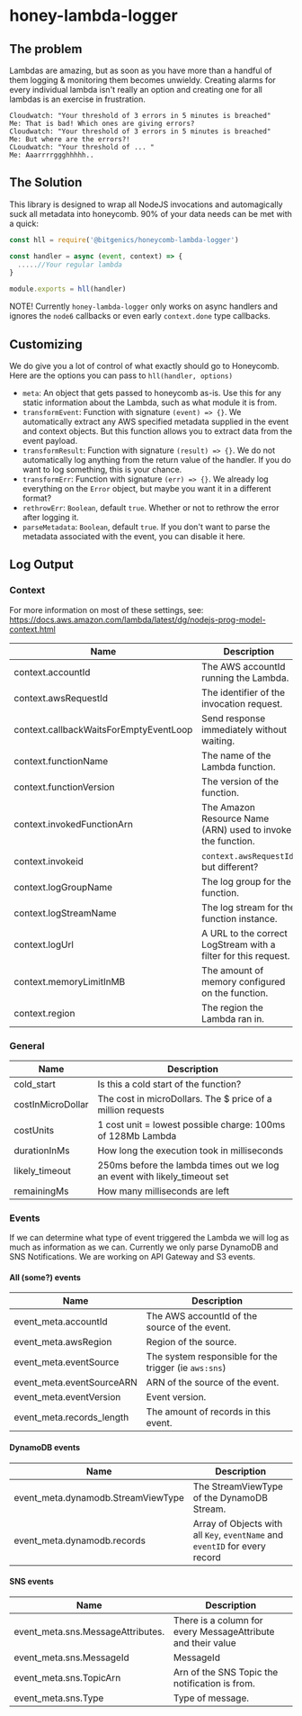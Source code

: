 # honey-lambda-logger

## The problem

Lambdas are amazing, but as soon as you have more than a handful of them logging & monitoring them becomes unwieldy. Creating alarms for every individual lambda isn't really an option and creating one for all lambdas is an exercise in frustration.

```
Cloudwatch: "Your threshold of 3 errors in 5 minutes is breached"
Me: That is bad! Which ones are giving errors?
Cloudwatch: "Your threshold of 3 errors in 5 minutes is breached"
Me: But where are the errors?!
CLoudwatch: "Your threshold of ... "
Me: Aaarrrrggghhhhh..
```

## The Solution

This library is designed to wrap all NodeJS invocations and automagically suck all metadata into honeycomb. 90% of your data needs can be met with a quick:

```javascript
const hll = require('@bitgenics/honeycomb-lambda-logger')

const handler = async (event, context) => {
  .....//Your regular lambda
}

module.exports = hll(handler)
```

NOTE! Currently `honey-lambda-logger` only works on async handlers and ignores the `node6` callbacks or even early `context.done` type callbacks.

## Customizing 

We do give you a lot of control of what exactly should go to Honeycomb. Here are the options you can pass to `hll(handler, options)`

* `meta`: An object that gets passed to honeycomb as-is. Use this for any static information about the Lambda, such as what module it is from.
* `transformEvent`: Function with signature `(event) => {}`. We automatically extract any AWS specified metadata supplied in the event and context objects. But this function allows you to extract data from the event payload.
* `transformResult`: Function with signature `(result) => {}`. We do not automatically log anything from the return value of the handler. If you do want to log something, this is your chance.
* `transformErr`: Function with signature `(err) => {}`. We already log everything on the `Error` object, but maybe you want it in a different format?
* `rethrowErr`: `Boolean`, default `true`. Whether or not to rethrow the error after logging it.
* `parseMetadata`: `Boolean`, default `true`. If you don't want to parse the metadata associated with the event, you can disable it here.

## Log Output

### Context
For more information on most of these settings, see: https://docs.aws.amazon.com/lambda/latest/dg/nodejs-prog-model-context.html

| Name | Description |
| --- | --- |
| context.accountId | The AWS accountId running the Lambda. |
| context.awsRequestId | The identifier of the invocation request. |
| context.callbackWaitsForEmptyEventLoop | Send response immediately without waiting. |
| context.functionName | The name of the Lambda function.  |
| context.functionVersion | The version of the function. |
| context.invokedFunctionArn | The Amazon Resource Name (ARN) used to invoke the function. |
| context.invokeid | `context.awsRequestId`, but different? |
| context.logGroupName | The log group for the function. |
| context.logStreamName | The log stream for the function instance.|
| context.logUrl | A URL to the correct LogStream with a filter for this request. |
| context.memoryLimitInMB | The amount of memory configured on the function. |
| context.region | The region the Lambda ran in. |

### General

| Name | Description |
| --- | --- |
| cold_start | Is this a cold start of the function? |
| costInMicroDollar | The cost in microDollars. The $ price of a million requests|
| costUnits | 1 cost unit = lowest possible charge: 100ms of 128Mb Lambda |
| durationInMs | How long the execution took in milliseconds |
| likely_timeout | 250ms before the lambda times out we log an event with likely_timeout set |
| remainingMs | How many milliseconds are left |

### Events

If we can determine what type of event triggered the Lambda we will log as much as information as we can.
Currently we only parse DynamoDB and SNS Notifications. We are working on API Gateway and S3 events.

#### All (some?) events

| Name | Description |
| --- | --- |
| event_meta.accountId | The AWS accountId of the source of the event. |
| event_meta.awsRegion | Region of the source. |
| event_meta.eventSource | The system responsible for the trigger (ie `aws:sns`) |
| event_meta.eventSourceARN | ARN of the source of the event. |
| event_meta.eventVersion | Event version. |
| event_meta.records_length | The amount of records in this event. |

#### DynamoDB events

| Name | Description |
| --- | --- |
| event_meta.dynamodb.StreamViewType | The StreamViewType of the DynamoDB Stream. |
| event_meta.dynamodb.records | Array of Objects with all `Key`, `eventName` and `eventID` for every record |

#### SNS events

| Name | Description |
| --- | --- |
| event_meta.sns.MessageAttributes.<Attribute> | There is a column for every MessageAttribute and their value |
| event_meta.sns.MessageId | MessageId |
| event_meta.sns.TopicArn | Arn of the SNS Topic the notification is from. |
| event_meta.sns.Type | Type of message. |
